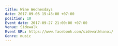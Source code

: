 ```yaml
---
title: Wine Wednesdays
date: 2017-09-05 15:43:00 +07:00
position: 10
Event date: 2017-09-27 21:00:00 +07:00
Venue: Sidewalk
Event URL: https://www.facebook.com/sidewalkhanoi/
Genre: music
---
```


